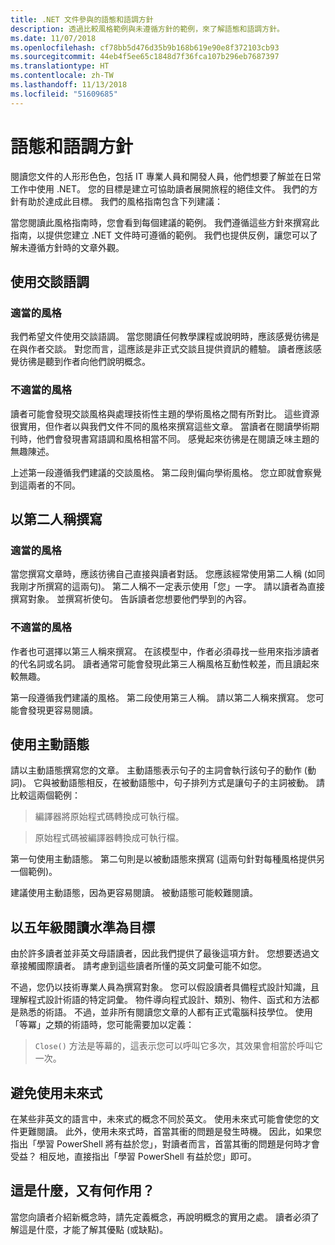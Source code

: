 ```yaml
---
title: .NET 文件參與的語態和語調方針
description: 透過比較風格範例與未遵循方針的範例，來了解語態和語調方針。
ms.date: 11/07/2018
ms.openlocfilehash: cf78bb5d476d35b9b168b619e90e8f372103cb93
ms.sourcegitcommit: 44eb4f5ee65c1848d7f36fca107b296eb7687397
ms.translationtype: HT
ms.contentlocale: zh-TW
ms.lasthandoff: 11/13/2018
ms.locfileid: "51609685"
---
```

# <a name="voice-and-tone-guidelines"></a>語態和語調方針

閱讀您文件的人形形色色，包括 IT 專業人員和開發人員，他們想要了解並在日常工作中使用 .NET。 您的目標是建立可協助讀者展開旅程的絕佳文件。 我們的方針有助於達成此目標。 我們的風格指南包含下列建議：

當您閱讀此風格指南時，您會看到每個建議的範例。 我們遵循這些方針來撰寫此指南，以提供您建立 .NET 文件時可遵循的範例。 我們也提供反例，讓您可以了解未遵循方針時的文章外觀。

## <a name="use-a-conversational-tone"></a>使用交談語調

### <a name="appropriate-style"></a>適當的風格

我們希望文件使用交談語調。 當您閱讀任何教學課程或說明時，應該感覺彷彿是在與作者交談。 對您而言，這應該是非正式交談且提供資訊的體驗。 讀者應該感覺彷彿是聽到作者向他們說明概念。

### <a name="inappropriate-style"></a>不適當的風格

讀者可能會發現交談風格與處理技術性主題的學術風格之間有所對比。 這些資源很實用，但作者以與我們文件不同的風格來撰寫這些文章。 當讀者在閱讀學術期刊時，他們會發現書寫語調和風格相當不同。 感覺起來彷彿是在閱讀乏味主題的無趣陳述。  

上述第一段遵循我們建議的交談風格。 第二段則偏向學術風格。 您立即就會察覺到這兩者的不同。 

## <a name="write-in-second-person"></a>以第二人稱撰寫

### <a name="appropriate-style"></a>適當的風格

當您撰寫文章時，應該彷彿自己直接與讀者對話。 您應該經常使用第二人稱 (如同我剛才所撰寫的這兩句)。 第二人稱不一定表示使用「您」一字。 請以讀者為直接撰寫對象。 並撰寫祈使句。 告訴讀者您想要他們學到的內容。

### <a name="inappropriate-style"></a>不適當的風格

作者也可選擇以第三人稱來撰寫。 在該模型中，作者必須尋找一些用來指涉讀者的代名詞或名詞。 讀者通常可能會發現此第三人稱風格互動性較差，而且讀起來較無趣。

第一段遵循我們建議的風格。 第二段使用第三人稱。 請以第二人稱來撰寫。 您可能會發現更容易閱讀。

## <a name="use-active-voice"></a>使用主動語態

請以主動語態撰寫您的文章。 主動語態表示句子的主詞會執行該句子的動作 (動詞)。 它與被動語態相反，在被動語態中，句子排列方式是讓句子的主詞被動。 請比較這兩個範例：

>編譯器將原始程式碼轉換成可執行檔。

>原始程式碼被編譯器轉換成可執行檔。

第一句使用主動語態。 第二句則是以被動語態來撰寫 (這兩句針對每種風格提供另一個範例)。

建議使用主動語態，因為更容易閱讀。 被動語態可能較難閱讀。

## <a name="target-a-fifth-grade-reading-level"></a>以五年級閱讀水準為目標

由於許多讀者並非英文母語讀者，因此我們提供了最後這項方針。 您想要透過文章接觸國際讀者。 請考慮到這些讀者所懂的英文詞彙可能不如您。

不過，您仍以技術專業人員為撰寫對象。 您可以假設讀者具備程式設計知識，且理解程式設計術語的特定詞彙。 物件導向程式設計、類別、物件、函式和方法都是熟悉的術語。 不過，並非所有閱讀您文章的人都有正式電腦科技學位。 使用「等冪」之類的術語時，您可能需要加以定義：

>`Close()` 方法是等幕的，這表示您可以呼叫它多次，其效果會相當於呼叫它一次。

## <a name="avoid-future-tense"></a>避免使用未來式

在某些非英文的語言中，未來式的概念不同於英文。 使用未來式可能會使您的文件更難閱讀。 此外，使用未來式時，首當其衝的問題是發生時機。 因此，如果您指出「學習 PowerShell 將有益於您」，對讀者而言，首當其衝的問題是何時才會受益？ 相反地，直接指出「學習 PowerShell 有益於您」即可。

## <a name="what-is-it---so-what"></a>這是什麼，又有何作用？

當您向讀者介紹新概念時，請先定義概念，再說明概念的實用之處。 讀者必須了解這是什麼，才能了解其優點 (或缺點)。
